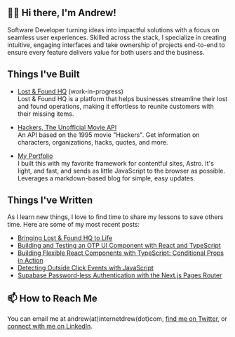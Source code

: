 ## 👋🏾 Hi there, I'm Andrew!

Software Developer turning ideas into impactful solutions with a focus on seamless user experiences. Skilled across the stack, I specialize in creating intuitive, engaging interfaces and take ownership of projects end-to-end to ensure every feature delivers value for both users and the business.

## Things I've Built
- [Lost & Found HQ](https://github.com/internetdrew/lost-and-found-hq) (work-in-progress)<br/>Lost & Found HQ is a platform that helps businesses streamline their lost and found operations, making it effortless to reunite customers with their missing items.

- [Hackers, The Unofficial Movie API](https://github.com/internetdrew/hackers-the-api)<br/>An API based on the 1995 movie "Hackers". Get information on characters, organizations, hacks, quotes, and more.

- [My Portfolio](https://github.com/internetdrew/portfolio-v3)
<br> I built this with my favorite framework for contentful sites, Astro. It's light, and fast, and sends as little JavaScript to the browser as possible. Leverages a markdown-based blog for simple, easy updates.

## Things I've Written
As I learn new things, I love to find time to share my lessons to save others time. Here are some of my most recent posts:

- [Bringing Lost & Found HQ to Life](https://www.internetdrew.com/blog/bringing-lost-and-found-hq-to-life)
- [Building and Testing an OTP UI Component with React and TypeScript](https://www.internetdrew.com/blog/building-testing-otp-ui-component-react-typescript)
- [Building Flexible React Components with TypeScript: Conditional Props in Action](https://www.internetdrew.com/blog/typescript-conditional-props)
- [Detecting Outside Click Events with JavaScript](https://www.internetdrew.com/blog/detecting-outside-click-events-with-javascript)
- [Supabase Password-less Authentication with the Next.js Pages Router](https://www.internetdrew.com/blog/supabase-password-less-authentication-with-nextjs-pages-router)

## 📫 How to Reach Me
You can email me at andrew(at)internetdrew(dot)com, [find me on Twitter](https://twitter.com/_internetdrew), or [connect with me on LinkedIn](https://www.linkedin.com/in/internetdrew/).

<!---
internetdrew/internetdrew is a ✨ special ✨ repository because its `README.md` (this file) appears on your GitHub profile.
You can click the Preview link to take a look at your changes.
--->
